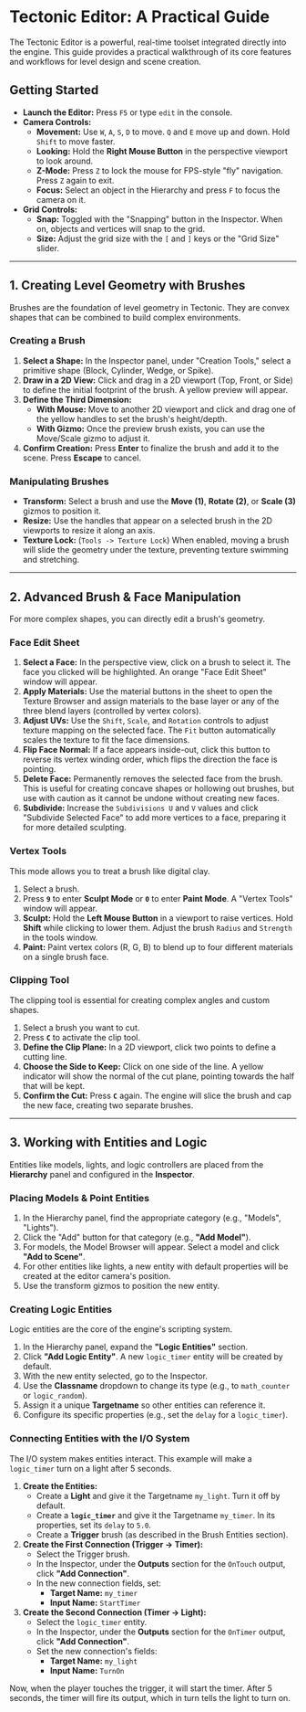 # Tectonic Editor: A Practical Guide

The Tectonic Editor is a powerful, real-time toolset integrated directly into the engine. This guide provides a practical walkthrough of its core features and workflows for level design and scene creation.

## Getting Started

*   **Launch the Editor:** Press `F5` or type `edit` in the console.
*   **Camera Controls:**
    *   **Movement:** Use `W`, `A`, `S`, `D` to move. `Q` and `E` move up and down. Hold `Shift` to move faster.
    *   **Looking:** Hold the **Right Mouse Button** in the perspective viewport to look around.
    *   **Z-Mode:** Press `Z` to lock the mouse for FPS-style "fly" navigation. Press `Z` again to exit.
    *   **Focus:** Select an object in the Hierarchy and press `F` to focus the camera on it.
*   **Grid Controls:**
    *   **Snap:** Toggled with the "Snapping" button in the Inspector. When on, objects and vertices will snap to the grid.
    *   **Size:** Adjust the grid size with the `[` and `]` keys or the "Grid Size" slider.

---

## 1. Creating Level Geometry with Brushes

Brushes are the foundation of level geometry in Tectonic. They are convex shapes that can be combined to build complex environments.

### Creating a Brush

1.  **Select a Shape:** In the Inspector panel, under "Creation Tools," select a primitive shape (Block, Cylinder, Wedge, or Spike).
2.  **Draw in a 2D View:** Click and drag in a 2D viewport (Top, Front, or Side) to define the initial footprint of the brush. A yellow preview will appear.
3.  **Define the Third Dimension:**
    *   **With Mouse:** Move to another 2D viewport and click and drag one of the yellow handles to set the brush's height/depth.
    *   **With Gizmo:** Once the preview brush exists, you can use the Move/Scale gizmo to adjust it.
4.  **Confirm Creation:** Press **Enter** to finalize the brush and add it to the scene. Press **Escape** to cancel.

### Manipulating Brushes

*   **Transform:** Select a brush and use the **Move (1)**, **Rotate (2)**, or **Scale (3)** gizmos to position it.
*   **Resize:** Use the handles that appear on a selected brush in the 2D viewports to resize it along an axis.
*   **Texture Lock:** (`Tools -> Texture Lock`) When enabled, moving a brush will slide the geometry under the texture, preventing texture swimming and stretching.

---

## 2. Advanced Brush & Face Manipulation

For more complex shapes, you can directly edit a brush's geometry.

### Face Edit Sheet

1.  **Select a Face:** In the perspective view, click on a brush to select it. The face you clicked will be highlighted. An orange "Face Edit Sheet" window will appear.
2.  **Apply Materials:** Use the material buttons in the sheet to open the Texture Browser and assign materials to the base layer or any of the three blend layers (controlled by vertex colors).
3.  **Adjust UVs:** Use the `Shift`, `Scale`, and `Rotation` controls to adjust texture mapping on the selected face. The `Fit` button automatically scales the texture to fit the face dimensions.
4.  **Flip Face Normal:** If a face appears inside-out, click this button to reverse its vertex winding order, which flips the direction the face is pointing.
5.  **Delete Face:** Permanently removes the selected face from the brush. This is useful for creating concave shapes or hollowing out brushes, but use with caution as it cannot be undone without creating new faces.
6.  **Subdivide:** Increase the `Subdivisions U` and `V` values and click "Subdivide Selected Face" to add more vertices to a face, preparing it for more detailed sculpting.

### Vertex Tools

This mode allows you to treat a brush like digital clay.
1.  Select a brush.
2.  Press **`9`** to enter **Sculpt Mode** or **`0`** to enter **Paint Mode**. A "Vertex Tools" window will appear.
3.  **Sculpt:** Hold the **Left Mouse Button** in a viewport to raise vertices. Hold **Shift** while clicking to lower them. Adjust the brush `Radius` and `Strength` in the tools window.
4.  **Paint:** Paint vertex colors (R, G, B) to blend up to four different materials on a single brush face.

### Clipping Tool

The clipping tool is essential for creating complex angles and custom shapes.
1.  Select a brush you want to cut.
2.  Press **`C`** to activate the clip tool.
3.  **Define the Clip Plane:** In a 2D viewport, click two points to define a cutting line.
4.  **Choose the Side to Keep:** Click on one side of the line. A yellow indicator will show the normal of the cut plane, pointing towards the half that will be kept.
5.  **Confirm the Cut:** Press **`C`** again. The engine will slice the brush and cap the new face, creating two separate brushes.

---

## 3. Working with Entities and Logic

Entities like models, lights, and logic controllers are placed from the **Hierarchy** panel and configured in the **Inspector**.

### Placing Models & Point Entities

1.  In the Hierarchy panel, find the appropriate category (e.g., "Models", "Lights").
2.  Click the "Add" button for that category (e.g., **"Add Model"**).
3.  For models, the Model Browser will appear. Select a model and click **"Add to Scene"**.
4.  For other entities like lights, a new entity with default properties will be created at the editor camera's position.
5.  Use the transform gizmos to position the new entity.

### Creating Logic Entities

Logic entities are the core of the engine's scripting system.

1.  In the Hierarchy panel, expand the **"Logic Entities"** section.
2.  Click **"Add Logic Entity"**. A new `logic_timer` entity will be created by default.
3.  With the new entity selected, go to the Inspector.
4.  Use the **Classname** dropdown to change its type (e.g., to `math_counter` or `logic_random`).
5.  Assign it a unique **Targetname** so other entities can reference it.
6.  Configure its specific properties (e.g., set the `delay` for a `logic_timer`).

### Connecting Entities with the I/O System

The I/O system makes entities interact. This example will make a `logic_timer` turn on a light after 5 seconds.

1.  **Create the Entities:**
    *   Create a **Light** and give it the Targetname `my_light`. Turn it off by default.
    *   Create a **`logic_timer`** and give it the Targetname `my_timer`. In its properties, set its `delay` to `5.0`.
    *   Create a **Trigger** brush (as described in the Brush Entities section).
2.  **Create the First Connection (Trigger -> Timer):**
    *   Select the Trigger brush.
    *   In the Inspector, under the **Outputs** section for the `OnTouch` output, click **"Add Connection"**.
    *   In the new connection fields, set:
        *   **Target Name:** `my_timer`
        *   **Input Name:** `StartTimer`
3.  **Create the Second Connection (Timer -> Light):**
    *   Select the `logic_timer` entity.
    *   In the Inspector, under the **Outputs** section for the `OnTimer` output, click **"Add Connection"**.
    *   Set the new connection's fields:
        *   **Target Name:** `my_light`
        *   **Input Name:** `TurnOn`

Now, when the player touches the trigger, it will start the timer. After 5 seconds, the timer will fire its output, which in turn tells the light to turn on.